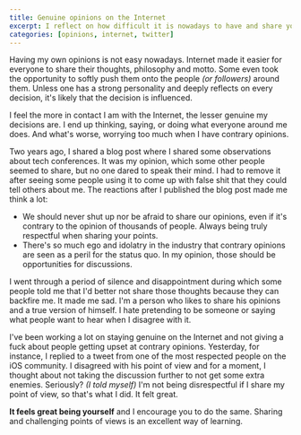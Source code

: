 ```yaml
---
title: Genuine opinions on the Internet
excerpt: I reflect on how difficult it is nowadays to have and share your own opinions on the Internet.
categories: [opinions, internet, twitter]
---
```


Having my own opinions is not easy nowadays. Internet made it easier for everyone to share their thoughts, philosophy and motto. Some even took the opportunity to softly push them onto the people _(or followers)_ around them. Unless one has a strong personality and deeply reflects on every decision, it's likely that the decision is influenced.

I feel the more in contact I am with the Internet, the lesser genuine my decisions are. I end up thinking, saying, or doing what everyone around me does. And what's worse, worrying too much when I have contrary opinions.

Two years ago, I shared a blog post where I shared some observations about tech conferences. It was my opinion, which some other people seemed to share, but no one dared to speak their mind. I had to remove it after seeing some people using it to come up with false shit that they could tell others about me. The reactions after I published the blog post made me think a lot:

- We should never shut up nor be afraid to share our opinions, even if it's contrary to the opinion of thousands of people. Always being truly respectful when sharing your points.
- There's so much ego and idolatry in the industry that contrary opinions are seen as a peril for the status quo. In my opinion, those should be opportunities for discussions.

I went through a period of silence and disappointment during which some people told me that I'd better not share those thoughts because they can backfire me. It made me sad. I'm a person who likes to share his opinions and a true version of himself. I hate pretending to be someone or saying what people want to hear when I disagree with it.

I've been working a lot on staying genuine on the Internet and not giving a fuck about people getting upset at contrary opinions. Yesterday, for instance, I replied to a tweet from one of the most respected people on the iOS community. I disagreed with his point of view and for a moment, I thought about not taking the discussion further to not get some extra enemies. Seriously? _(I told myself)_ I'm not being disrespectful if I share my point of view, so that's what I did. It felt great.

**It feels great being yourself** and I encourage you to do the same. Sharing and challenging points of views is an excellent way of learning.
